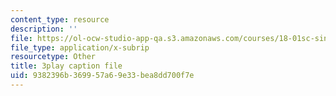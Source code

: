 ```yaml
---
content_type: resource
description: ''
file: https://ol-ocw-studio-app-qa.s3.amazonaws.com/courses/18-01sc-single-variable-calculus-fall-2010/9382396b369957a69e33bea8dd700f7e_kCPVBl953eY.vtt
file_type: application/x-subrip
resourcetype: Other
title: 3play caption file
uid: 9382396b-3699-57a6-9e33-bea8dd700f7e
---
```

